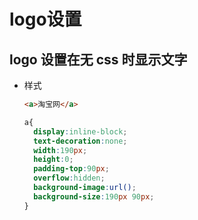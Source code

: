 # logo设置

## logo 设置在无 css 时显示文字

- 样式

    ```html
    <a>淘宝网</a>
    ```

    ```css
    a{
      display:inline-block;
      text-decoration:none;
      width:190px;
      height:0;
      padding-top:90px;
      overflow:hidden;
      background-image:url();
      background-size:190px 90px;
    }
    ```
